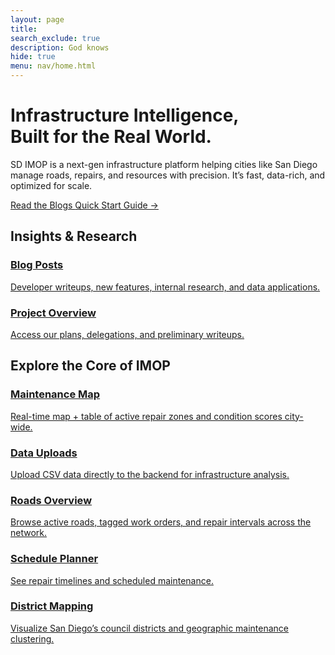 ```yaml
---
layout: page
title:
search_exclude: true
description: God knows
hide: true
menu: nav/home.html
---
```


<div class="relative py-24 px-6 overflow-hidden max-w-6xl mx-auto">
  <!-- Glowing blob background -->
    <div id="mouseBlob"
       class="absolute w-[600px] h-[600px] bg-gradient-to-br from-accent via-purple-800 to-transparent 
              opacity-20 blur-3xl rounded-full animate-pulse-slow pointer-events-none z-0 transition-transform duration-200">
    </div>

  <!-- Hero content -->
<div class="relative z-10 max-w-5xl mx-auto text-center space-y-8">
    <h1 class="text-5xl md:text-6xl font-extrabold text-transparent bg-clip-text bg-gradient-to-r from-white via-accent to-purple-400 animate-gradient-x">
      Infrastructure Intelligence, <br> Built for the Real World.
    </h1>
    <p class="text-lg text-gray-400 max-w-2xl mx-auto animate-slide-in">
      SD IMOP is a next-gen infrastructure platform helping cities like San Diego manage roads, repairs, and resources with precision. It’s fast, data-rich, and optimized for scale.
    </p>
    <div class="flex flex-col sm:flex-row justify-center gap-4 mt-4 animate-fade-in">
      <a href="{{site.baseurl}}/blogs" class="px-6 py-3 bg-accent text-white font-medium rounded-full shadow-lg hover:bg-white hover:text-accent border border-accent transition duration-300 transform hover:scale-105">
        Read the Blogs
      </a>
      <a href="{{site.baseurl}}/guide" class="px-6 py-3 border-2 border-accent text-accent font-medium rounded-full hover:bg-accent hover:text-white transition">
        Quick Start Guide →
      </a>
    </div>
  </div>
</div>

<!-- Features section -->
<!-- Insights Section -->
<section id="insights" class="py-16 px-6 max-w-6xl mx-auto">
  <h2 class="text-3xl font-bold text-white mb-8">Insights & Research</h2>
  <div class="grid grid-cols-1 sm:grid-cols-2 lg:grid-cols-3 gap-6">
    <a href="{{site.baseurl}}/blogs" class="bg-neutralCard border border-white/10 hover:border-accent p-5 rounded-xl transition group">
      <div class="text-2xl text-accent mb-2"><i class="fas fa-lightbulb"></i></div>
      <h3 class="text-lg font-semibold text-white group-hover:text-accent">Blog Posts</h3>
      <p class="text-gray-400 text-sm">Developer writeups, new features, internal research, and data applications.</p>
    </a>
    <a href="https://github.com/adik1025/imop_frontend/issues/8" class="bg-neutralCard border border-white/10 hover:border-accent p-5 rounded-xl transition group">
      <div class="text-2xl text-accent mb-2"><i class="fas fa-archive"></i></div>
      <h3 class="text-lg font-semibold text-white group-hover:text-accent">Project Overview</h3>
      <p class="text-gray-400 text-sm">Access our plans, delegations, and preliminary writeups.</p>
    </a>
  </div>
</section>

<!-- Core Modules Section -->
<section class="pt-12 pb-20 px-6 max-w-6xl mx-auto" id="modules">
  <h2 class="text-4xl font-extrabold text-transparent bg-clip-text bg-gradient-to-r from-accent via-purple-500 to-white mb-12 animate-gradient-x">
    Explore the Core of IMOP
  </h2>
  <div class="grid grid-cols-1 sm:grid-cols-2 lg:grid-cols-3 gap-8">
    <a href="{{ site.baseurl }}/map" class="group bg-neutralCard border border-white/10 hover:border-accent p-6 rounded-xl transition-all shadow-md">
      <div class="text-3xl text-accent mb-3"><i class="fas fa-map-marked-alt"></i></div>
      <h3 class="text-xl font-semibold group-hover:text-accent">Maintenance Map</h3>
      <p class="text-gray-400 mt-2 text-sm">Real-time map + table of active repair zones and condition scores city-wide.</p>
    </a>
    <a href="{{ site.baseurl }}/pavements" class="group bg-neutralCard border border-white/10 hover:border-accent p-6 rounded-xl transition-all shadow-md">
      <div class="text-3xl text-accent mb-3"><i class="fas fa-file-upload"></i></div>
      <h3 class="text-xl font-semibold group-hover:text-accent">Data Uploads</h3>
      <p class="text-gray-400 mt-2 text-sm">Upload CSV data directly to the backend for infrastructure analysis.</p>
    </a>
    <a href="{{ site.baseurl }}/roads" class="group bg-neutralCard border border-white/10 hover:border-accent p-6 rounded-xl transition-all shadow-md">
      <div class="text-3xl text-accent mb-3"><i class="fas fa-road"></i></div>
      <h3 class="text-xl font-semibold group-hover:text-accent">Roads Overview</h3>
      <p class="text-gray-400 mt-2 text-sm">Browse active roads, tagged work orders, and repair intervals across the network.</p>
    </a>
    <a href="{{ site.baseurl }}/schedule" class="group bg-neutralCard border border-white/10 hover:border-accent p-6 rounded-xl transition-all shadow-md">
      <div class="text-3xl text-accent mb-3"><i class="fas fa-calendar-alt"></i></div>
      <h3 class="text-xl font-semibold group-hover:text-accent">Schedule Planner</h3>
      <p class="text-gray-400 mt-2 text-sm">See repair timelines and scheduled maintenance.</p>
    </a>
    <a href="{{ site.baseurl }}/districts" class="group bg-neutralCard border border-white/10 hover:border-accent p-6 rounded-xl transition-all shadow-md">
      <div class="text-3xl text-accent mb-3"><i class="fas fa-city"></i></div>
      <h3 class="text-xl font-semibold group-hover:text-accent">District Mapping</h3>
      <p class="text-gray-400 mt-2 text-sm">Visualize San Diego’s council districts and geographic maintenance clustering.</p>
    </a>
  </div>
</section>

<script>
  document.addEventListener("DOMContentLoaded", () => {
    const blob = document.getElementById('mouseBlob');
    const hero = document.querySelector('.relative.py-24');

    hero.addEventListener('mousemove', (e) => {
      const rect = hero.getBoundingClientRect();
      const x = e.clientX - rect.left - 300;
      const y = e.clientY - rect.top - 300;

      blob.style.transform = `translate(${x}px, ${y}px)`;
    });

    hero.addEventListener('mouseleave', () => {
      blob.style.transform = `translate(0px, 0px)`;
    });
  });
</script>
